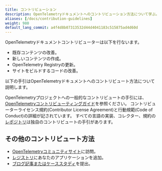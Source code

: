 ```yaml
---
title: コントリビューション
description: OpenTelemetryドキュメントへのコントリビューション方法について学ぶ。
aliases: [/docs/contribution-guidelines]
weight: 980
default_lang_commit: a4f4d8b07313532d44d4041183c515875ad4d60d
---
```


OpenTelemetryドキュメントコントリビューターは以下を行ないます。

- 既存コンテンツの改善。
- 新しいコンテンツの作成。
- OpenTelemetry Registryの更新。
- サイトをビルドするコードの改善。

以下の手引はOpenTelemetryドキュメントへのコントリビュート方法について説明します。

OpenTelemetryプロジェクトへの一般的なコントリビュートの手引には、[OpenTelemetryコントリビューティングガイド](https://github.com/open-telemetry/community/blob/main/CONTRIBUTING.md)を参照ください。
コントリビューターライセンス規約(Contributor License Agreement)と行動規範(Code of Conduct)の詳細が記されています。
すべての言語の実装、コレクター、規約の[レポジトリ](https://github.com/open-telemetry/)は独自のコントリビュートの手引があります。

## その他のコントリビュート方法

- [OpenTelemetryコミュニティサイト](/community/)に訪問。
- [レジストリ](/ecosystem)にあなたのアプリケーションを追加。
- [ブログ記事またはケーススタディ](/docs/contributing/blog/)を提出。
